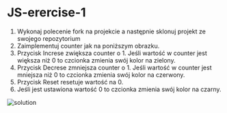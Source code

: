 # JS-erercise-1
1. Wykonaj polecenie fork na projekcie a następnie sklonuj projekt ze swojego repozytorium
2. Zaimplementuj counter jak na poniższym obrazku.
3. Przycisk Increse zwiększa counter o 1. Jeśli wartość w counter jest większa niż 0 to czcionka zmienia swój kolor na zielony.
4. Przycisk Decrese zmniejsza counter o 1. Jeśli wartość w counter jest mniejsza niż 0 to czcionka zmienia swój kolor na czerwony.
5. Przycisk Reset resetuje wartość na 0. 
6. Jeśli jest ustawiona wartość 0 to czcionka zmienia swój kolor na czarny.

![solution](https://user-images.githubusercontent.com/12123928/227779159-903dbd27-bef0-4678-92aa-14f62ebbf023.png)

